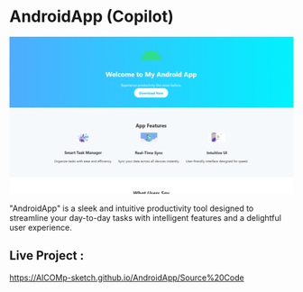 # AndroidApp (Copilot) 

![My Screenshot](Images/Image1.png)

"AndroidApp" is a sleek and intuitive productivity tool designed to streamline your day-to-day tasks with intelligent features and a delightful user experience.

## Live Project :  
https://AICOMp-sketch.github.io/AndroidApp/Source%20Code